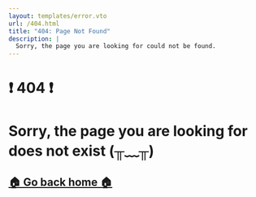 ```yaml
---
layout: templates/error.vto
url: /404.html
title: "404: Page Not Found"
description: |
  Sorry, the page you are looking for could not be found.
---
```

# &#10071; 404 &#10071;

# Sorry, the page you are looking for does not exist (╥﹏╥)

## [🏠 Go back home 🏠](/)